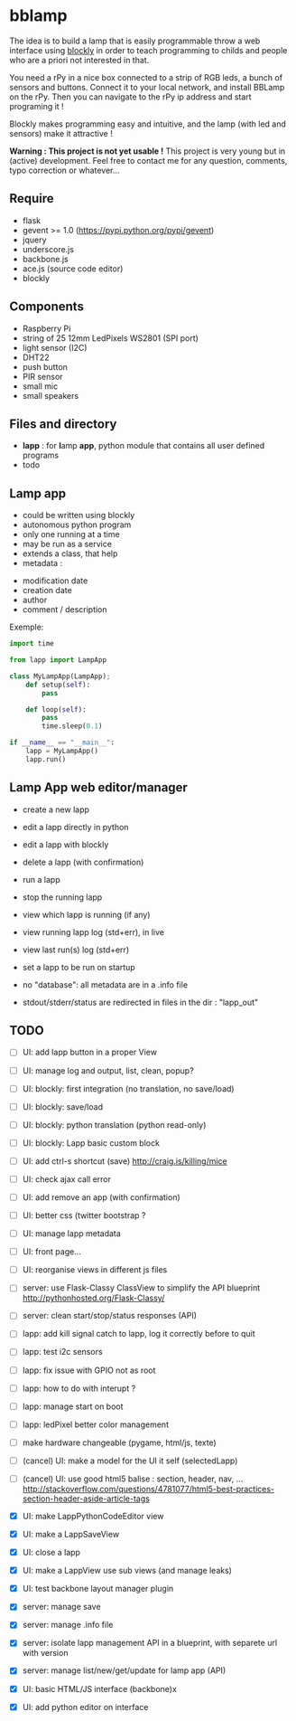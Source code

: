 bblamp
======

The idea is to build a lamp that is easily programmable throw a web interface using [blockly](https://code.google.com/p/blockly/) in order to teach programming to childs and people who are a priori not interested in that.

You need a rPy in a nice box connected to a strip of RGB leds, a bunch of sensors and buttons.
Connect it to your local network, and install BBLamp on the rPy.
Then you can navigate to the rPy ip address and start programing it !

Blockly makes programming easy and intuitive, and the lamp (with led and sensors) make it attractive !

**Warning : This project  is not yet usable !**
This project is very young but in (active) development. Feel free to contact me for any question, comments, typo correction or whatever...


Require
------
* flask
* gevent >= 1.0 (https://pypi.python.org/pypi/gevent)
* jquery
* underscore.js
* backbone.js
* ace.js (source code editor)
* blockly


Components
----------

* Raspberry Pi
* string of 25 12mm LedPixels WS2801 (SPI port)
* light sensor (I2C)
* DHT22
* push button
* PIR sensor
* small mic
* small speakers


Files and directory
-------------------

* **lapp** : for **l**amp **app**, python module that contains all user defined programs
* todo


Lamp app
--------

* could be written using blockly
* autonomous python program
* only one running at a time
* may be run as a service
* extends a class, that help
* metadata :
 - modification date
 - creation date
 - author
 - comment / description


Exemple:
```python
import time

from lapp import LampApp

class MyLampApp(LampApp);
    def setup(self):
        pass

    def loop(self):
        pass
        time.sleep(0.1)

if __name__ == "__main__":
    lapp = MyLampApp()
    lapp.run()

```

Lamp App web editor/manager
---------------------------

* create a new lapp
* edit a lapp directly in python
* edit a lapp with blockly
* delete a lapp (with confirmation)
* run a lapp
* stop the running lapp
* view which lapp is running (if any)
* view running lapp log (std+err), in live
* view last run(s) log (std+err)
* set a lapp to be run on startup

* no "database": all metadata are in a .info file
* stdout/stderr/status are redirected in files in the dir : "lapp_out"


TODO
----

- [ ] UI: add lapp button in a proper View
- [ ] UI: manage log and output, list, clean, popup?
- [ ] UI: blockly: first integration (no translation, no save/load)
- [ ] UI: blockly: save/load
- [ ] UI: blockly: python translation (python read-only)
- [ ] UI: blockly: Lapp basic custom block
- [ ] UI: add ctrl-s shortcut (save) http://craig.is/killing/mice
- [ ] UI: check ajax call error
- [ ] UI: add remove an app (with confirmation)
- [ ] UI: better css (twitter bootstrap ?
- [ ] UI: manage lapp metadata
- [ ] UI: front page...
- [ ] UI: reorganise views in different js files
- [ ] server: use Flask-Classy ClassView to simplify the API blueprint http://pythonhosted.org/Flask-Classy/
- [ ] server: clean start/stop/status responses (API)
- [ ] lapp: add kill signal catch to lapp, log it correctly before to quit
- [ ] lapp: test i2c sensors
- [ ] lapp: fix issue with GPIO not as root
- [ ] lapp: how to do with interupt ?
- [ ] lapp: manage start on boot
- [ ] lapp: ledPixel better color management
- [ ] make hardware changeable (pygame, html/js, texte)

- [ ] (cancel) UI: make a model for the UI it self (selectedLapp)
- [ ] (cancel) UI: use good html5 balise : section, header, nav, ... http://stackoverflow.com/questions/4781077/html5-best-practices-section-header-aside-article-tags

- [x] UI: make LappPythonCodeEditor view
- [x] UI: make a LappSaveView
- [x] UI: close a lapp
- [x] UI: make a LappView use sub views (and manage leaks)
- [x] UI: test backbone layout manager plugin
- [x] server: manage save
- [x] server: manage .info file
- [x] server: isolate lapp management API in a blueprint, with separete url with version
- [x] server: manage list/new/get/update for lamp app (API)
- [x] UI: basic HTML/JS interface (backbone)x
- [x] UI: add python editor on interface


